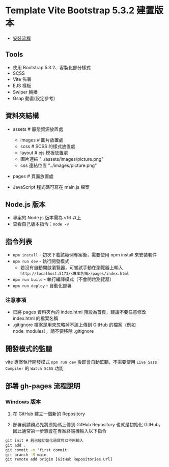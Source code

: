 
# Template Vite Bootstrap 5.3.2 建置版本
 - [安裝流程](https://hackmd.io/V3v9hW9dTlOwFvVA6ycfLg?view)

## Tools
- 使用 Bootstrap 5.3.2、客製化部分樣式
- SCSS
- Vite 佈署
- EJS 樣板
- Swiper 輪播
- Gsap 動畫(設定參考)

## 資料夾結構
- assets # 靜態資源放置處
  - images # 圖片放置處
  - scss # SCSS 的樣式放置處
  - layout # ejs 模板放置處
  - 圖片連結 "../assets/images/picture.png" 
  - css 連結位置 "../images/picture.png"

- pages # 頁面放置處

- JavaScript 程式碼可寫在 main.js 檔案

## Node.js 版本
  - 專案的 Node.js 版本需為 v16 以上
  - 查看自己版本指令：`node -v`


## 指令列表
- `npm install` - 初次下載該範例專案後，需要使用 npm install 來安裝套件
- `npm run dev` - 執行開發模式
  - 若沒有自動開啟瀏覽器，可嘗試手動在瀏覽器上輸入
    `http://localhost:5173/<專案名稱>/pages/index.html`
- `npm run build` - 執行編譯模式（不會開啟瀏覽器）
- `npm run deploy` - 自動化部署


### 注意事項
- 已將 pages 資料夾內的 index.html 預設為首頁，建議不要任意修改 index.html 的檔案名稱
- .gitignore 檔案是用來忽略掉不該上傳到 GitHub 的檔案（例如 node_modules），請不要移除 .gitignore

## 開發模式的監聽
vite 專案執行開發模式 `npm run dev` 後即會自動監聽，不需要使用 `Live Sass Compiler` 的 `Watch SCSS` 功能


## 部署 gh-pages 流程說明
### Windows 版本
1. 在 GitHub 建立一個新的 Repository

2. 部署前請務必先將原始碼上傳到 GitHub Repository 也就是初始化 GitHub，因此通常第一步驟會在專案終端機輸入以下指令
```cmd
git init # 若已經初始化過就可以不用輸入
git add .
git commit -m 'first commit'
git branch -M main
git remote add origin [GitHub Repositories Url]